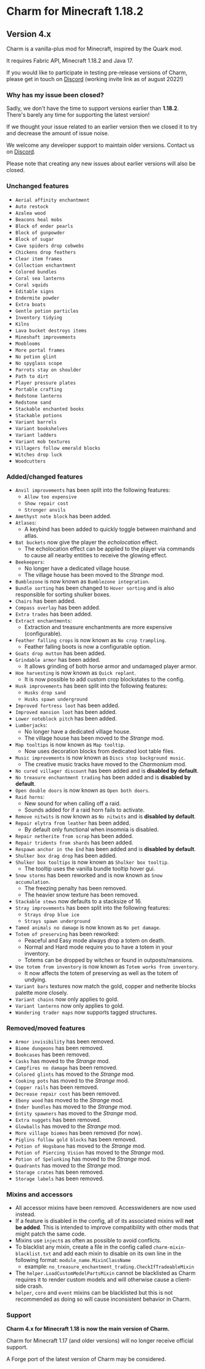 # Charm for Minecraft 1.18.2

## Version 4.x
Charm is a vanilla-plus mod for Minecraft, inspired by the Quark mod.

It requires Fabric API, Minecraft 1.18.2 and Java 17.

If you would like to participate in testing pre-release versions of Charm, please get in touch on [Discord](https://discord.gg/S649dvZ9Ma) (working invite link as of august 2022!)

### Why has my issue been closed?
Sadly, we don't have the time to support versions earlier than **1.18.2**.  There's barely any time for supporting the latest version!

If we thought your issue related to an earlier version then we closed it to try and decrease the amount of issue noise.

We welcome any developer support to maintain older versions. Contact us on [Discord](https://discord.gg/S649dvZ9Ma).

Please note that creating any new issues about earlier versions will also be closed.

### Unchanged features
* `Aerial affinity enchantment`
* `Auto restock`
* `Azalea wood`
* `Beacons heal mobs`
* `Block of ender pearls`
* `Block of gunpowder`
* `Block of sugar`
* `Cave spiders drop cobwebs`
* `Chickens drop feathers`
* `Clear item frames`
* `Collection enchantment`
* `Colored bundles`
* `Coral sea lanterns`
* `Coral squids`
* `Editable signs`
* `Endermite powder`
* `Extra boats`
* `Gentle potion particles`
* `Inventory tidying`
* `Kilns`
* `Lava bucket destroys items`
* `Mineshaft improvements`
* `Mooblooms`
* `More portal frames`
* `No potion glint`
* `No spyglass scope`
* `Parrots stay on shoulder`
* `Path to dirt`
* `Player pressure plates`
* `Portable crafting`
* `Redstone lanterns`
* `Redstone sand`
* `Stackable enchanted books`
* `Stackable potions`
* `Variant barrels`
* `Variant bookshelves`
* `Variant ladders`
* `Variant mob textures`
* `Villagers follow emerald blocks`
* `Witches drop luck`
* `Woodcutters`


### Added/changed features
* `Anvil improvements` has been split into the following features:
  * `Allow too expensive`
  * `Show repair cost`
  * `Stronger anvils`
* `Amethyst note block` has been added.
* `Atlases`:
  * A keybind has been added to quickly toggle between mainhand and atlas.
* `Bat buckets` now give the player the *echolocation* effect.
  * The echolocation effect can be applied to the player via commands to cause all nearby entities to receive the glowing effect.
* `Beekeepers`:
  * No longer have a dedicated village house.
  * The village house has been moved to the *Strange* mod.
* `Bumblezone` is now known as `Bumblezone integration`.
* `Bundle sorting` has been changed to `Hover sorting` and is also responsible for sorting shulker boxes.
* `Chairs` has been added.
* `Compass overlay` has been added.
* `Extra trades` has been added.
* `Extract enchantments`:
  * Extraction and treasure enchantments are more expensive (configurable).
* `Feather falling crops` is now known as `No crop trampling`.
  * Feather falling boots is now a configurable option.
* `Goats drop mutton` has been added.
* `Grindable armor` has been added.
  * It allows grinding of both horse armor and undamaged player armor.
* `Hoe harvesting` is now known as `Quick replant`.
  * It is now possible to add custom crop blockstates to the config.
* `Husk improvements` has been split into the following features:
  * `Husks drop sand`
  * `Husks spawn underground`
* `Improved fortress loot` has been added.
* `Improved mansion loot` has been added.
* `Lower noteblock pitch` has been added.
* `Lumberjacks`:
  * No longer have a dedicated village house.
  * The village house has been moved to the *Strange* mod.
* `Map tooltips` is now known as `Map tooltip`.
  * Now uses decoration blocks from dedicated loot table files.
* `Music improvements` is now known as `Discs stop background music`.
  * The creative music tracks have moved to the *Charmonium* mod.
* `No cured villager discount` has been added and is **disabled by default**.
* `No treasure enchantment trading` has been added and is **disabled by default**.
* `Open double doors` is now known as `Open both doors`.
* `Raid horns`:
  * New sound for when calling off a raid.
  * Sounds added for if a raid horn fails to activate.
* `Remove nitwits` is now known as `No nitwits` and is **disabled by default**.
* `Repair elytra from leather` has been added.
  * By default only functional when insomnia is disabled.
* `Repair netherite from scrap` has been added.
* `Repair tridents from shards` has been added.
* `Respawn anchor in the End` has been added and is **disabled by default**.
* `Shulker box drag drop` has been added.
* `Shulker box tooltips` is now known as `Shulker box tooltip`.
  * The tooltip uses the vanilla bundle tooltip hover gui.
* `Snow storms` has been reworked and is now known as `Snow accumulation`.
  * The freezing penalty has been removed.
  * The heavier snow texture has been removed.
* `Stackable stews` now defaults to a stacksize of 16.
* `Stray improvements` has been split into the following features:
  * `Strays drop blue ice`
  * `Strays spawn underground`
* `Tamed animals no damage` is now known as `No pet damage`.
* `Totem of preserving` has been reworked:
  * Peaceful and Easy mode always drop a totem on death.
  * Normal and Hard mode require you to have a totem in your inventory.
  * Totems can be dropped by witches or found in outposts/mansions.
* `Use totem from inventory` is now known as `Totem works from inventory`.
  * It now affects the totem of preserving as well as the totem of undying.
* `Variant bars` textures now match the gold, copper and netherite blocks palette more closely.
* `Variant chains` now only applies to gold.
* `Variant lanterns` now only applies to gold.
* `Wandering trader maps` now supports tagged structures.


### Removed/moved features
* `Armor invisibility` has been removed.
* `Biome dungeons` has been removed.
* `Bookcases` has been removed.
* `Casks` has moved to the *Strange* mod.
* `Campfires no damage` has been removed.
* `Colored glints` has moved to the *Strange* mod.
* `Cooking pots` has moved to the *Strange* mod.
* `Copper rails` has been removed.
* `Decrease repair cost` has been removed.
* `Ebony wood` has moved to the *Strange* mod.
* `Ender bundles` has moved to the *Strange* mod.
* `Entity spawners` has moved to the *Strange* mod.
* `Extra nuggets` has been removed.
* `Glowballs` has moved to the *Strange* mod.
* `More village biomes` has been removed (for now).
* `Piglins follow gold blocks` has been removed.
* `Potion of Hogsbane` has moved to the *Strange* mod.
* `Potion of Piercing Vision` has moved to the *Strange* mod.
* `Potion of Spelunking` has moved to the *Strange* mod.
* `Quadrants` has moved to the *Strange* mod.
* `Storage crates` has been removed.
* `Storage labels` has been removed.


### Mixins and accessors
* All accessor mixins have been removed.  Accesswideners are now used instead.
* If a feature is disabled in the config, all of its associated mixins will **not be added**.  This is intended to improve compatibility with other mods that might patch the same code.
* Mixins use `inject`s as often as possible to avoid conflicts.
* To blacklist any mixin, create a file in the config called `charm-mixin-blacklist.txt` and add each mixin to disable on its own line in the following format: `module_name.MixinClassName`
  * example: `no_treasure_enchantment_trading.CheckIfTradeableMixin`
* The `helper.LoadCustomModelPartsMixin` cannot be blacklisted as Charm requires it to render custom models and will otherwise cause a client-side crash.
* `helper`, `core` and `event` mixins can be blacklisted but this is not recommended as doing so will cause inconsistent behavior in Charm.


### Support
**Charm 4.x for Minecraft 1.18 is now the main version of Charm.**

Charm for Minecraft 1.17 (and older versions) will no longer receive official support.

A Forge port of the latest version of Charm may be considered.
